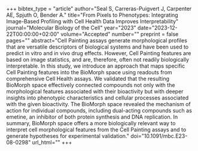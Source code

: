 +++
bibtex_type = "article"
author="Seal S, Carreras-Puigvert J, Carpenter AE, Spjuth O, Bender A."
title="From Pixels to Phenotypes: Integrating Image-Based Profiling with Cell Health Data Improves Interpretability"
journal="Molecular Biology of the Cell"
year="2023"
date="2023-12-22T00:00:00+02:00"
volume="Accepted"
number=""
preprint = false
pages=""
abstract="Cell Painting assays generate morphological profiles that are versatile descriptors of biological systems and have been used to predict in vitro and in vivo drug effects. However, Cell Painting features are based on image statistics, and are, therefore, often not readily biologically interpretable. In this study, we introduce an approach that maps specific Cell Painting features into the BioMorph space using readouts from comprehensive Cell Health assays. We validated that the resulting BioMorph space effectively connected compounds not only with the morphological features associated with their bioactivity but with deeper insights into phenotypic characteristics and cellular processes associated with the given bioactivity. The BioMorph space revealed the mechanism of action for individual compounds, including dual-acting compounds such as emetine, an inhibitor of both protein synthesis and DNA replication. In summary, BioMorph space offers a more biologically relevant way to interpret cell morphological features from the Cell Painting assays and to generate hypotheses for experimental validation."
doi="10.1091/mbc.E23-08-0298"
url_html=""
+++
